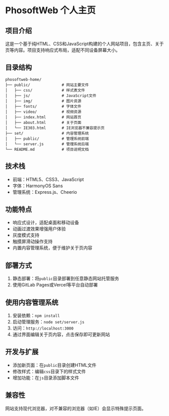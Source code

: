 # PhosoftWeb 个人主页

## 项目介绍

这是一个基于纯HTML、CSS和JavaScript构建的个人网站项目，包含主页、关于页等内容。项目支持响应式布局，适配不同设备屏幕大小。

## 目录结构

```
phosoftweb-home/
├── public/              # 网站主要文件
│   ├── css/             # 样式表文件
│   ├── js/              # JavaScript文件
│   ├── img/             # 图片资源
│   ├── fonts/           # 字体文件
│   ├── video/           # 视频资源
│   ├── index.html       # 网站首页
│   ├── about.html       # 关于页面
│   └── IE303.html       # IE浏览器不兼容提示页
├── set/                 # 内容管理系统
│   ├── public/          # 管理系统前端
│   └── server.js        # 管理系统后端
└── README.md            # 项目说明文档
```

## 技术栈

- 前端：HTML5、CSS3、JavaScript
- 字体：HarmonyOS Sans
- 管理系统：Express.js、Cheerio

## 功能特点

- 响应式设计，适配桌面和移动设备
- 动画过渡效果增强用户体验
- 灰度模式支持
- 触摸屏滑动操作支持
- 内置内容管理系统，便于维护关于页内容

## 部署方式

1. 静态部署：将`public`目录部署到任意静态网站托管服务
2. 使用GitLab Pages或Vercel等平台自动部署

## 使用内容管理系统

1. 安装依赖：`npm install`
2. 启动管理服务：`node set/server.js`
3. 访问：`http://localhost:3000`
4. 通过界面编辑关于页内容，点击保存即可更新网站

## 开发与扩展

- 添加新页面：在`public`目录创建HTML文件
- 修改样式：编辑`css`目录下的样式文件
- 增加功能：在`js`目录添加脚本文件

## 兼容性

网站支持现代浏览器，对不兼容的浏览器（如IE）会显示特殊提示页面。
